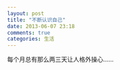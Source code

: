 ```yaml
---
layout: post
title: "不断认识自己"
date: 2013-06-07 23:18
comments: true
categories: 生活 
---
```

每个月总有那么两三天让人格外操心......
